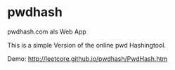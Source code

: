 # pwdhash
pwdhash.com als Web App

This is a simple Version of the online pwd Hashingtool.

Demo: http://leetcore.github.io/pwdhash/PwdHash.htm
